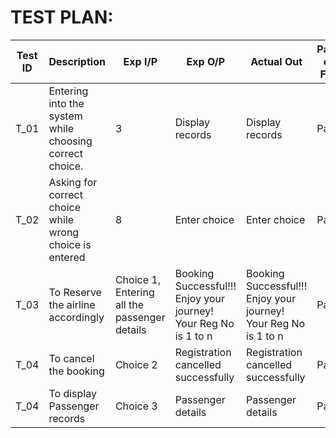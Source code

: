 # TEST PLAN:

| **Test ID** | **Description**                                              | **Exp I/P** | **Exp O/P** | **Actual Out** |**Pass or Fail**  |    
|-------------|--------------------------------------------------------------|------------|-------------|----------------|------------------|
|  T_01       | Entering into the system while choosing correct choice.                         | 3 | Display records | Display records | Pass |
|  T_02      |Asking for correct choice while wrong choice is entered | 8|Enter choice |Enter choice | Pass
|  T_03   |To Reserve the airline accordingly |Choice 1, Entering all the passenger details| Booking Successful!!! Enjoy your journey! Your Reg No is 1 to n | Booking Successful!!! Enjoy your journey! Your Reg No is 1 to n |Pass |
| T_04 | To cancel the booking | Choice 2| Registration cancelled successfully | Registration cancelled successfully| Pass |
| T_04 | To display Passenger records| Choice 3 | Passenger details | Passenger details | Pass |
